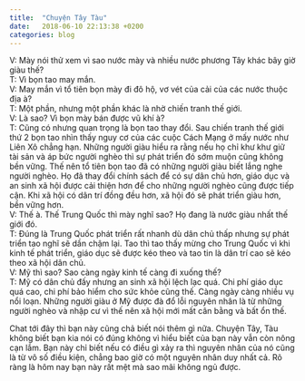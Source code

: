 ```yaml
---
title:  "Chuyện Tây Tàu"
date:   2018-06-10 22:13:38 +0200
categories: blog
---
```

V: Mày nói thử xem vì sao nước mày và nhiều nước phương Tây khác bây giờ giàu thế?  
T: Vì bọn tao may mắn.  
V: May mắn vì tổ tiên bọn mày đi đô hộ, vơ vét của cải của các nước thuộc địa à?  
T: Một phần, nhưng một phần khác là nhờ chiến tranh thế giới.  
V: Là sao? Vì bọn mày bán được vũ khí à?  
T: Cũng có nhưng quan trọng là bọn tao thay đổi. Sau chiến tranh thế giới thứ 2 bọn tao nhìn thấy nguy cơ của các cuộc Cách Mạng ở mấy nước như Liên Xô chẳng hạn. Những người giàu hiểu ra rằng nếu họ chỉ khư khư giữ tài sản và áp bức người nghèo thì sự phát triển đó sớm muộn cũng không bền vững. Thế nên tổ tiên bọn tao đã có những người giàu biết lắng nghe người nghèo. Họ đã thay đổi chính sách để có sự dân chủ hơn, giáo dục và an sinh xã hội được cải thiện hơn để cho những người nghèo cũng được tiếp cận. Khi xã hội có dân trí đồng đều hơn, xã hội đó sẽ phát triển giàu hơn, bền vững hơn.  
V: Thế à. Thế Trung Quốc thì mày nghĩ sao? Họ đang là nước giàu nhất thế giới đó.  
T: Đúng là Trung Quốc phát triển rất nhanh dù dân chủ thấp nhưng sự phát triển tao nghĩ sẽ dần chậm lại. Tao thì tao thấy mừng cho Trung Quốc vì khi kinh tế phát triển, giáo dục sẽ được kéo theo và tao tin là dân trí cao sẽ kéo theo xã hội dân chủ.  
V: Mỹ thì sao? Sao càng ngày kinh tế càng đi xuống thế?  
T: Mỹ có dân chủ đấy nhưng an sinh xã hội lệch lạc quá. Chi phí giáo dục quá cao, chi phí bảo hiểm cho sức khỏe cũng thế. Càng ngày càng nhiều vụ nổi loạn. Những người giàu ở Mỹ được đà đổ lỗi nguyên nhân là từ những người nghèo và nhập cư vì thế nên xã hội mới mất cân bằng và bất ổn thế.

Chat tới đây thì bạn này cũng chả biết nói thêm gì nữa. Chuyện Tây, Tàu không biết bạn kia nói có đúng không vì hiểu biết của bạn này vẫn còn nông cạn lắm. Bạn này chỉ biết nếu có điều gì xảy ra thì nguyên nhân của nó cũng là từ vô số điều kiện, chẳng bao giờ có một nguyên nhân duy nhất cả. Rõ ràng là hôm nay bạn này rất mệt mà sao mãi không ngủ được.
